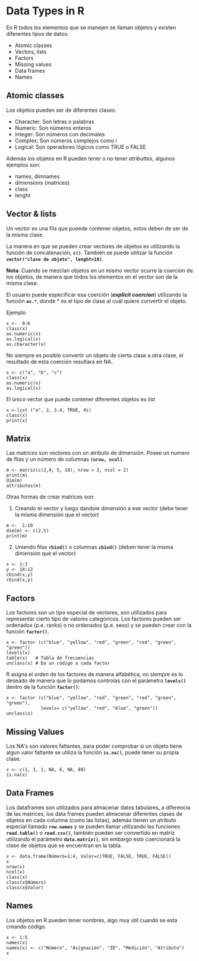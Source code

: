 # Data Types in R

En R todos los elementos que se manejen se llaman objetos y existen diferentes tipos de datos: 

* Atomic classes
* Vectors, lists
* Factors
* Missing values
* Data frames
* Names

## Atomic classes
Los objetos pueden ser de diferentes clases: 

* Character: Son letras o palabras
* Numeric: Son números enteros
* Integer: Son números con decimales
* Complex: Son números complejos como i
* Logical: Son operadores lógicos como TRUE o FALSE

Además los objetos en R pueden tener o no tener *atributtes*, algunos ejemplos son:

* names, dimnames
* dimensions (matrices)
* class
* lenght


## Vector & lists
Un vector es una fila que  pueede contener objetos, estos deben de ser de la misma clase.

La manera en que se pueden crear vectores de objetos es utilizando la función de concatenación, **`c()`**.
También se puede utilizar la función **`vector("clase de objeto", lenght=10)`**.

**Nota**: Cuando se mezclan objetos en un mismo vector ocurre la *coerción* de los objetos, de manera que todos los elementos en el vector son de la misma clase.

El usuario puede especificar esa coerción (***explicit coercion***) utilizando la función **`as.*`**, donde * es el tipo de clase al cuál quiere convertir el objeto.

Ejemplo
```{r, }
x <-  0:6
class(x)
as.numeric(x)
as.logical(x)
as.character(x)

```

No siempre es posible convertir un objeto de cierta clase a otra clase, el resultado de esta coerción resultara en NA.

```{r}
x <- c("a", "b", "c")
class(x)
as.numeric(x)
as.logical(x)
```

El único vector que puede contener diferentes objetos es *list*

```{r}
x <-list ("a", 2, 3.4, TRUE, 4i) 
class(x)
print(x)
```

## Matrix 
Las matrices son vectores con un atributo de dimensión. Posee un numero de filas y un número de columnas **`(nrow, ncol)`**.

```{r}
m <- matrix(c(2,4, 5, 18), nrow = 2, ncol = 2)
print(m)
dim(m)
attributes(m)
```

Otras formas de crear matrices son: 
1. Creando el vector y luego dandole dimensión a ese vector (debe tener la misma dimensión que el vector)
```{r}
m <-  1:10
dim(m) <- c(2,5)
print(m)
```
2. Uniendo filas **`rbind()`** o columnas **`cbind()`** (deben tener la misma dimensión que el vector)
```{r}
x <- 1:3
y <- 10:12
cbind(x,y)
rbind(x,y)
```

## Factors
Los factores son un tipo especial de vectores, son utilizados para representar cierto tipo de valores categóricos. Los factores pueden ser ordenados (p.e. ranks) o no ordenados (p.e. sexo) y se pueden crear con la función **`factor()`**. 
```{r}
x <- factor (c("blue", "yellow", "red", "green", "red", "green", "green"))
levels(x)
table(x)   # Tabla de frecuencias
unclass(x) # Da un código a cada factor
```

R asigna el orden de los factores de manera alfabética, no siempre es lo deseado de manera que lo podamos controlas con el parámetro **`levels()`** dentro de la función **`factor()`**:

```{r}
x <- factor (c("blue", "yellow", "red", "green", "red", "green", "green"), 
             levels= c("yellow", "red", "blue", "green"))
unclass(x) 
```

## Missing Values
Los NA's son valores faltantes, para poder comprobar si un objeto tiene algun valor faltante se utiliza la función **`is.na()`**, puede tener su propia clase.

```{r}
x <- c(1, 3, 1, NA, 6, NA, 89)
is.na(x)
```

## Data Frames
Los dataframes son utilizados para almacenar datos tabulares, a diferencia de las matrices, los data frames pueden almacenar diferentes clases de objetos en cada columna (como las listas), además  tienen un atributo especial llamado **`row.names`** y se pueden llamar utilizando las funciones **`read.table()`** o **`read.csv()`**, también pueden ser convertido en matriz utilizando el parámetro **`data.matrix()`**, sin embargo esto coercionará la clase de objetos que se encuentran en la tabla. 

```{r}
x <- data.frame(Número=1:4, Valor=c(TRUE, FALSE, TRUE, FALSE))
x
nrow(x)
ncol(x)
class(x)
class(x$Número)
class(x$Valor)
```

## Names 
Los objetos en R pueden tener nombres, algo muy útil cuando se esta creando código. 
```{r}
x <- 1:5
names(x)
names(x) <- c("Número", "Asignación", "ID", "Medición", "Atributo")
x
```
